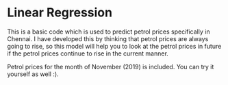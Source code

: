 # Linear Regression
This is a basic code which is used to predict petrol prices specifically in Chennai. I have developed this by thinking that petrol prices are always going to rise, so this model will help you to look at the petrol prices in future if the petrol prices continue to rise in the current manner.

Petrol prices for the month of November (2019) is included. You can try it yourself as well :).
